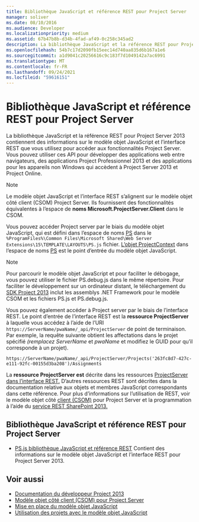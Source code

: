```yaml
---
title: Bibliothèque JavaScript et référence REST pour Project Server
manager: soliver
ms.date: 08/10/2016
ms.audience: Developer
ms.localizationpriority: medium
ms.assetid: 67b47b8b-d34b-4fad-af49-0c258c345ad2
description: La bibliothèque JavaScript et la référence REST pour Project Server 2013 contiennent des informations sur le modèle objet JavaScript et l’interface REST que vous utilisez pour accéder aux fonctionnalités Project Server. Vous pouvez utiliser ces API pour développer des applications web entre navigateurs, des applications Project Professionnel 2013 et des applications pour les appareils non Windows qui accèdent à Project Server 2013 et Project Online.
ms.openlocfilehash: 54b7c17d2090fb15eec14d740aa835d6b167a1e6
ms.sourcegitcommit: a1d9041c20256616c9c183f7d1049142a7ac6991
ms.translationtype: MT
ms.contentlocale: fr-FR
ms.lasthandoff: 09/24/2021
ms.locfileid: "59616151"
---
```

# <a name="javascript-library-and-rest-reference-for-project-server"></a>Bibliothèque JavaScript et référence REST pour Project Server

La bibliothèque JavaScript et la référence REST pour Project Server 2013 contiennent des informations sur le modèle objet JavaScript et l’interface REST que vous utilisez pour accéder aux fonctionnalités Project Server. Vous pouvez utiliser ces API pour développer des applications web entre navigateurs, des applications Project Professionnel 2013 et des applications pour les appareils non Windows qui accèdent à Project Server 2013 et Project Online.
  
> [!NOTE]
> Le modèle objet JavaScript et l’interface REST s’alignent sur le modèle objet côté client (CSOM) Project Server. Ils fournissent des fonctionnalités équivalentes à l’espace de **noms Microsoft.ProjectServer.Client** dans le CSOM. 
  
Vous pouvez accéder Project server par le biais du modèle objet JavaScript, qui est défini dans l’espace de noms [PS](https://msdn.microsoft.com/library/e3156167-a4fd-1bf6-8d1c-e180de1844ed%28Office.15%29.aspx) dans le `%ProgramFiles%\Common Files\Microsoft Shared\Web Server Extensions\15\TEMPLATE\LAYOUTS\PS.js` fichier. [L’objet ProjectContext](https://msdn.microsoft.com/library/a490b675-a845-ee94-3877-b99ada9bf2b0%28Office.15%29.aspx) dans l’espace de noms [PS](https://msdn.microsoft.com/library/e3156167-a4fd-1bf6-8d1c-e180de1844ed%28Office.15%29.aspx) est le point d’entrée du modèle objet JavaScript. 
  
> [!NOTE]
> Pour parcourir le modèle objet JavaScript et pour faciliter le débogage, vous pouvez utiliser le fichier PS.debug.js dans le même répertoire. Pour faciliter le développement sur un ordinateur distant, le téléchargement du [SDK Project 2013](https://www.microsoft.com/en-us/download/details.aspx?id=30435) inclut les assemblys .NET Framework pour le modèle CSOM et les fichiers PS.js et PS.debug.js. 
  
Vous pouvez également accéder à Project server par le biais de l’interface REST. Le point d’entrée de l’interface REST est la **ressource ProjectServer** à laquelle vous accédez à l’aide de l’URI  `https://ServerName/pwaName/_api/ProjectServer` de point de terminaison. Par exemple, la requête suivante obtient les affectations dans le projet spécifié  _(remplacez ServerName_ et  _pwaName_ et modifiez le GUID pour qu’il corresponde à un projet).
  
`https://ServerName/pwaName/_api/ProjectServer/Projects('263fc8d7-427c-e111-92fc-00155d3ba208')/Assignments`

La **ressource ProjectServer est** décrite dans les ressources [ProjectServer dans l’interface REST.](https://msdn.microsoft.com/library/a490b675-a845-ee94-3877-b99ada9bf2b0%28Office.15%29.aspx#bk_ProjectServerResources) D’autres ressources REST sont décrites dans la documentation relative aux objets et membres JavaScript correspondants dans cette référence. Pour plus d’informations sur l’utilisation de REST, voir le modèle objet côté [client (CSOM)](client-side-object-model-csom-for-project-2013.md) pour Project Server et la programmation à l’aide du [service REST SharePoint 2013.](https://msdn.microsoft.com/library/fp142385%28office.15%29.aspx)
  
## <a name="javascript-library-and-rest-reference-for-project-server"></a>Bibliothèque JavaScript et référence REST pour Project Server
<a name="pj15_JavaScriptAPIReference_PS"> </a>

- [PS.js bibliothèque JavaScript et référence REST](https://msdn.microsoft.com/library/5a140021-380a-d9e0-e36d-106df85f56d6%28Office.15%29.aspx) Contient des informations sur le modèle objet JavaScript et l’interface REST pour Project Server 2013. 
    
## <a name="see-also"></a>Voir aussi
<a name="bk_addresources"> </a>

- [Documentation du développeur Project 2013](project-2013-developer-documentation.md)   
- [Modèle objet côté client (CSOM) pour Project Server](client-side-object-model-csom-for-project-2013.md)   
- [Mise en place du modèle objet JavaScript](getting-started-with-the-project-server-2013-javascript-object-model.md)  
- [Utilisation des projets avec le modèle objet JavaScript](create-retrieve-update-delete-projects-using-project-server-javascript.md)
    

